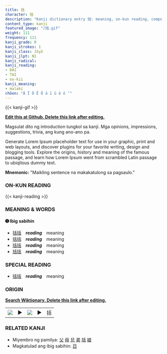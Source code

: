 ```yaml
---
title: 括
character: 括
description: "Kanji dictionary entry 括: meaning, on-kun reading, compounds, origin, related kanji"
content_type: kanji
featured_image: "/括.gif"
weight: 111
frequency: 111
kanji_grade: 0
kanji_strokes: 1
kanji_class: Jōyō
kanji_jlpt: N1
kanji_radical: 
kanji_reading: 
- DAI
- TAI
- oo-kii
kanji_meaning:
- malaki
chōon: "Ā Ī Ū Ē Ō ā ī ū ē ō ’"
---
```

[//]: # (Don't edit the line below. Kanji animated GIF code is automatically generated.)
{{< kanji-gif >}}

[//]: # (Edit below this line.)

**[Edit this at Github. Delete this link after editing.](https://github.com/tim0g/tim/tree/main/content/kanji/括/index.md)**

Magsulat dito ng introduction tungkol sa kanji. Mga opinions, impressions, suggestions, trivia, ang kung ano-ano pa.

Generate Lorem Ipsum placeholder text for use in your graphic, print and web layouts, and discover plugins for your favorite writing, design and blogging tools. Explore the origins, history and meaning of the famous passage, and learn how Lorem Ipsum went from scrambled Latin passage to ubiqitous dummy text.
 
**Mnemonic:** "Maikling sentence na makakatulong sa pagsaulo."

### ON-KUN READING

[//]: # (Don't edit the line below. ON-KUN READING code is automatically generated.)
{{< kanji-reading >}}

### MEANING & WORDS

#### ➊ **Ibig sabihin**
  - [括](../括)[括](../括)　***reading***　meaning
  - [括](../括)[括](../括)　***reading***　meaning
  - [括](../括)[括](../括)　***reading***　meaning
  - [括](../括)[括](../括)　***reading***　meaning

### SPECIAL READING
  - [括](../括)[括](../括)　***reading***　meaning

### ORIGIN

**[Search Wiktionary. Delete this link after editing.](https://wiktionary.org/wiki/括)**
<table class="kanji-table"><tr><td>
<img src="60px-括-bronze.svg.png">
</td><td>▶</td><td>
<img src="60px-括-oracle.svg.png">
</td><td>▶</td>
<td class="kanji-origin">括</td>
</tr></table>

### RELATED KANJI
- Miyembro ng pamilya: [父](../父) [母](../母) [兄](../兄) [弟](../弟) [括](../括) [娘](../娘)
- Magkatulad ang ibig sabihin: [日](../日)
